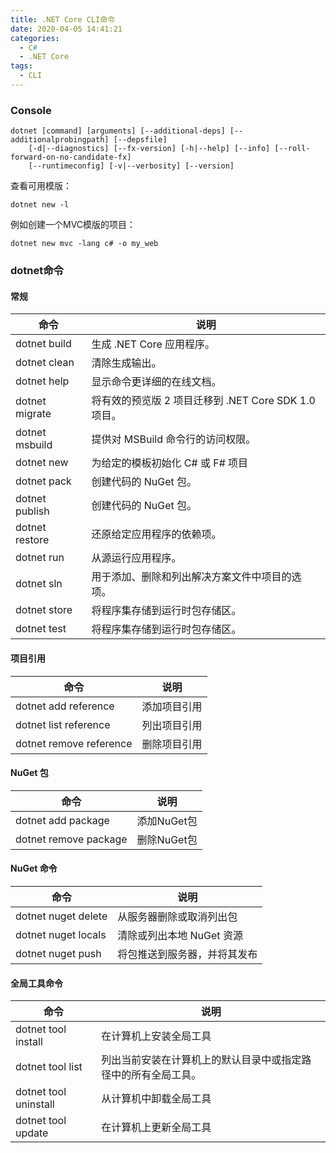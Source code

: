 ```yaml
---
title: .NET Core CLI命令
date: 2020-04-05 14:41:21
categories:
  - C#
  - .NET Core
tags:
  - CLI
---
```

### Console

```shell
dotnet [command] [arguments] [--additional-deps] [--additionalprobingpath] [--depsfile]
    [-d|--diagnostics] [--fx-version] [-h|--help] [--info] [--roll-forward-on-no-candidate-fx]
    [--runtimeconfig] [-v|--verbosity] [--version]
```
<!--more -->
查看可用模版：
``` shell
dotnet new -l
```

例如创建一个MVC模版的项目：
``` shell
dotnet new mvc -lang c# -o my_web
```

### dotnet命令

#### 常规 

| 命令 | 说明 |
| --- | --- |
| dotnet build | 生成 .NET Core 应用程序。|
| dotnet clean | 清除生成输出。|
| dotnet help | 显示命令更详细的在线文档。|
| dotnet migrate | 将有效的预览版 2 项目迁移到 .NET Core SDK 1.0 项目。|
| dotnet msbuild | 提供对 MSBuild 命令行的访问权限。|
| dotnet new | 为给定的模板初始化 C# 或 F# 项目 |
| dotnet pack | 创建代码的 NuGet 包。|
| dotnet publish | 创建代码的 NuGet 包。 |
| dotnet restore | 还原给定应用程序的依赖项。|
| dotnet run | 从源运行应用程序。|
| dotnet sln | 用于添加、删除和列出解决方案文件中项目的选项。 |
| dotnet store | 将程序集存储到运行时包存储区。 | 
| dotnet test | 将程序集存储到运行时包存储区。 |

#### 项目引用

| 命令 | 说明 |
| --- | --- |
| dotnet add reference | 添加项目引用 |
| dotnet list reference | 列出项目引用 |
| dotnet remove reference | 删除项目引用

#### NuGet 包

| 命令 | 说明 |
| --- | --- |
| dotnet add package | 添加NuGet包 |
| dotnet remove package | 删除NuGet包 |

#### NuGet 命令

| 命令 | 说明 |
| --- | --- |
| dotnet nuget delete | 从服务器删除或取消列出包 |
| dotnet nuget locals | 清除或列出本地 NuGet 资源 |
| dotnet nuget push | 将包推送到服务器，并将其发布 |

#### 全局工具命令

| 命令 | 说明 |
| --- | --- |
| dotnet tool install | 在计算机上安装全局工具 | 
| dotnet tool list | 列出当前安装在计算机上的默认目录中或指定路径中的所有全局工具。|
| dotnet tool uninstall | 从计算机中卸载全局工具 |
| dotnet tool update  | 在计算机上更新全局工具 |